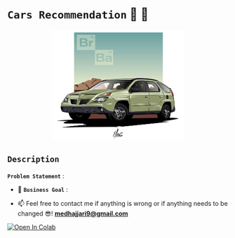 # `Cars Recommendation` 🚗 🚙

<p align="center">
    <img src="heisenberg_car.jpg" height=250 width=300/>
</p>

## `Description`

 **`Problem Statement`** :

- 🎯 **`Business Goal`** :

- 📫 Feel free to contact me if anything is wrong or if anything needs to be changed 😎!  **medhajjari9@gmail.com**

<a href="https://colab.research.google.com/github/heisenberghj7/Cars-Recommendation/" target="_parent"><img src="https://colab.research.google.com/assets/colab-badge.svg" alt="Open In Colab"/></a>
